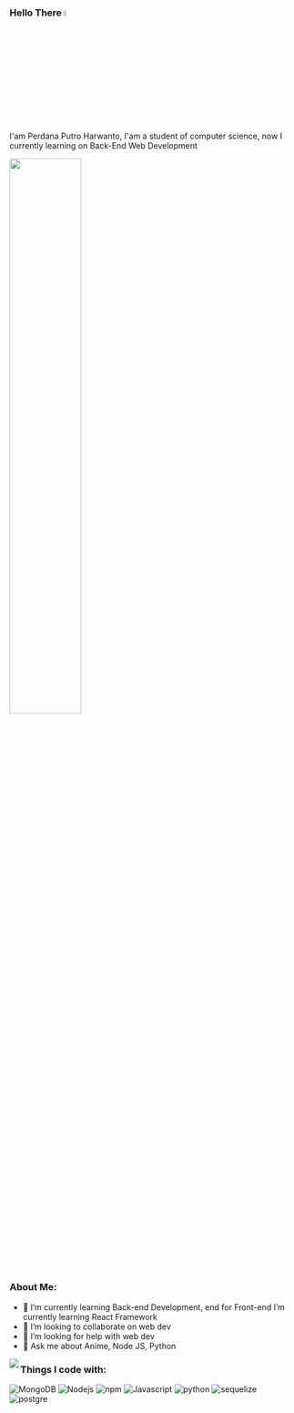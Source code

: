 ### Hello There <a href="https://perdanaph.github.io/mybio/index.html"><img src="https://media.giphy.com/media/hvRJCLFzcasrR4ia7z/giphy.gif" width="5%"></a>

<p>
I'am Perdana Putro Harwanto, I'am a student of computer science, now I currently learning on Back-End Web Development
</p>

<img src="https://media4.giphy.com/media/3o7qE1YN7aBOFPRw8E/giphy.gif?cid=ecf05e4787z7qnzhrv4tbjb4093ev9hvlcc022u38r9tgq91&rid=giphy.gif&ct=g" width="50%">

### About Me: 

- 🌱 I’m currently learning Back-end Development, end for Front-end I’m currently learning React Framework
- 👯 I’m looking to collaborate on web dev
- 🤔 I’m looking for help with web dev
- 💬 Ask me about Anime, Node JS, Python


<img align="left" src="https://github-readme-stats.vercel.app/api/top-langs/?username=perdanaph" />

### Things I code with:
<p>
  <img alt="MongoDB" src="https://img.shields.io/badge/MongoDB-%234ea94b.svg?style=for-the-badge&logo=mongodb&logoColor=white" />
  <img alt="Nodejs" src="https://img.shields.io/badge/node.js-6DA55F?style=for-the-badge&logo=node.js&logoColor=white" />
  <img alt="npm" src="https://img.shields.io/badge/NPM-%23000000.svg?style=for-the-badge&logo=npm&logoColor=white" />
  <img alt="Javascript" src="https://img.shields.io/badge/javascript-%23323330.svg?style=for-the-badge&logo=javascript&logoColor=%23F7DF1E" />
  <img alt="python" src="https://img.shields.io/badge/python-3670A0?style=for-the-badge&logo=python&logoColor=ffdd54" />
  <img alt="sequelize" src="https://img.shields.io/badge/Sequelize-52B0E7?style=for-the-badge&logo=Sequelize&logoColor=white" />
  <img alt="postgre" src="https://img.shields.io/badge/postgres-%23316192.svg?style=for-the-badge&logo=postgresql&logoColor=white" />
  
</p>
